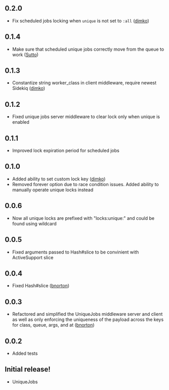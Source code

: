 0.2.0
-----------

- Fix scheduled jobs locking when ```unique``` is not set to ```:all``` ([dimko](https://github.com/dimko))

0.1.4
-----------

- Make sure that scheduled unique jobs correctly move from the queue to work ([Sutto](https://github.com/Sutto))

0.1.3
-----------

- Constantize string worker_class in client middleware, require newest Sidekiq ([dimko](https://github.com/dimko))

0.1.2
-----------

- Fixed unique jobs server middleware to clear lock only when unique is enabled

0.1.1
-----------

- Improved lock expiration period for scheduled jobs

0.1.0
-----------

- Added ability to set custom lock key ([dimko](https://github.com/dimko))
- Removed forever option due to race condition issues. Added ability to manually operate unique locks instead

0.0.6
-----------

- Now all unique locks are prefixed with "locks:unique:" and could be found using wildcard

0.0.5
-----------

- Fixed arguments passed to Hash#slice to be convinient with ActiveSupport slice

0.0.4
-----------

- Fixed Hash#slice ([bnorton](https://github.com/bnorton))

0.0.3
-----------

- Refactored and simplified the UniqueJobs middleware server and client as well as only enforcing the uniqueness of the payload across the keys for class, queue, args, and at ([bnorton](https://github.com/bnorton))

0.0.2
-----------

- Added tests

Initial release!
-----------

- UniqueJobs